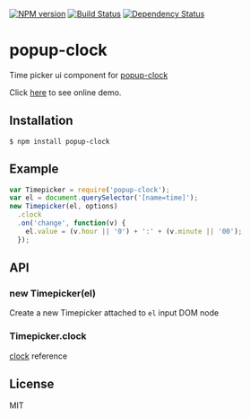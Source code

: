 [![NPM version][npm-image]][npm-url]
[![Build Status][build-image]][build-url]
[![Dependency Status][deps-image]][deps-url]

# popup-clock

  Time picker ui component for [popup-clock]

  Click [here](http://pirxpilot.github.io/popup-clock/) to see online demo.

## Installation

    $ npm install popup-clock

## Example

```js
var Timepicker = require('popup-clock');
var el = document.querySelector('[name=time]');
new Timepicker(el, options)
  .clock
  .on('change', function(v) {
    el.value = (v.hour || '0') + ':' + (v.minute || '00');
  });
```

## API

### new Timepicker(el)

Create a new Timepicker attached to `el` input DOM node

### Timepicker.clock

[clock][popup-clock] reference

## License

  MIT

[popup-clock]: https://npmjs.org/package/popup-clock

[npm-image]: https://img.shields.io/npm/v/popup-clock
[npm-url]: https://npmjs.org/package/popup-clock

[build-url]: https://github.com/pirxpilot/popup-clock/actions/workflows/check.yaml
[build-image]: https://img.shields.io/github/actions/workflow/status/pirxpilot/popup-clock/check.yaml?branch=main

[deps-image]: https://img.shields.io/librariesio/release/npm/popup-clock
[deps-url]: https://libraries.io/npm/popup-clock
